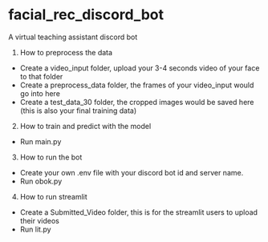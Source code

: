 # facial_rec_discord_bot
A virtual teaching assistant discord bot 
1. How to preprocess the data
- Create a video_input folder, upload your 3-4 seconds video of your face to that folder
- Create a preprocess_data folder, the frames of your video_input would go into here
- Create a test_data_30 folder, the cropped images would be saved here (this is also your final training data)
2. How to train and predict with the model
- Run main.py 
3. How to run the bot
- Create your own .env file with your discord bot id and server name.
- Run obok.py
4. How to run streamlit 
- Create a Submitted_Video folder, this is for the streamlit users to upload their videos
- Run lit.py
